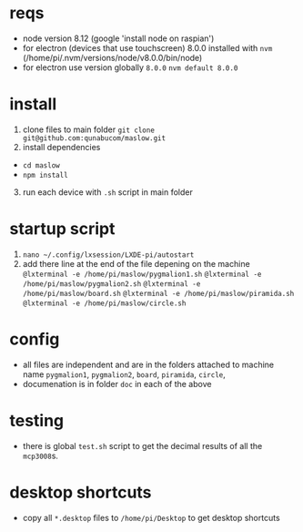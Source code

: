 # reqs
* node version 8.12 (google 'install node on raspian')
* for electron (devices that use touchscreen) 8.0.0 installed with `nvm` (/home/pi/.nvm/versions/node/v8.0.0/bin/node)
* for electron use version globally `8.0.0` `nvm default 8.0.0`

# install 
1. clone files to main folder `git clone git@github.com:qunabucom/maslow.git`
2. install dependencies 
* `cd maslow`
* `npm install`
3. run each device with `.sh` script in main folder 

# startup script 
1. `nano ~/.config/lxsession/LXDE-pi/autostart` 
2. add there line at the end of the file depening on the machine 
`@lxterminal -e /home/pi/maslow/pygmalion1.sh`
`@lxterminal -e /home/pi/maslow/pygmalion2.sh`
`@lxterminal -e /home/pi/maslow/board.sh`
`@lxterminal -e /home/pi/maslow/piramida.sh`
`@lxterminal -e /home/pi/maslow/circle.sh`

# config 
* all files are independent and are in the folders attached to machine name `pygmalion1`, `pygmalion2`, `board`, `piramida`, `circle`, 
* documenation is in folder `doc` in each of the above 

# testing 
* there is global `test.sh` script to get the decimal results of all the `mcp3008`s. 

# desktop shortcuts 
* copy all `*.desktop` files to `/home/pi/Desktop` to get desktop shortcuts